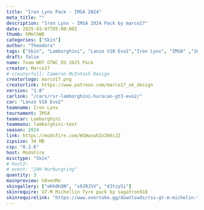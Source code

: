 ```yaml
---
title: "Iron Lynx Pack - IMSA 2024"
meta_title: ""
description: "Iron Lynx - IMSA 2024 Pack by marco17"
date: 2025-03-07T05:00:00Z
thumb: hMmlhWD
categories: ["Skin"]
author: "Theodora"
tags: ["Skin", "Lamborghini", "Lanzo V10 Evo2","Iron Lynx", "IMSA" ,"2024", "Marco17"]
draft: false
name: Team WRT GTWC EU 2025 Pack
creator: Marco17
# creatorfull: Cameron McIntosh Design
creatorlogo: marco17.png
creatorlink: https://www.patreon.com/marco17_ok_design
version: "1.0"
carlink: "/cars/rsr-lamborghini-huracan-gt3-evo2/"
car: "Lanzo V10 Evo2"
teamname: Iron Lynx
tournament: IMSA
teamcar: Lamborghini
teammanu: lamborghini-text
season: 2024
link: https://modsfire.com/W1WwzwhZxZHXcJZ
zipsize: 34 MB
csp: "0.2.6"
host: ModsFire
misctype: "Skin"
# host2:
# event: "24H Nurburgring"
quantity: 3
mainpreview: h0xenMo
skingallery: ["eKk0hQN", "s9JRJSV", "dJtzySi"]
skinrequire: GT-M Michellin Tyre pack by sagatron918
skinrequirelink: "https://www.overtake.gg/downloads/rss-gt-m-michelin-tyre-pack.74460//"
---
```


